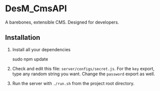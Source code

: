 # DesM_CmsAPI
A barebones, extensible CMS. Designed for developers.

## Installation

1. Install all your dependencies

	sudo npm update

2. Check and edit this file: `server/configs/secret.js`. For the `key` export, type any random string you want. Change the `password` export as well.

3. Run the server with `./run.sh` from the project root directory.